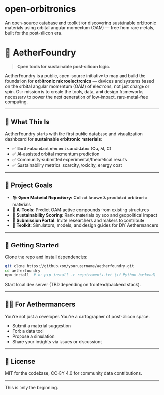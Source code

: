 # open-orbitronics
An open-source database and toolkit for discovering sustainable orbitronic materials using orbital angular momentum (OAM) — free from rare metals, built for the post-silicon era.

# 🌌 AetherFoundry

> **Open tools for sustainable post-silicon logic.**

AetherFoundry is a public, open-source initiative to map and build the foundation for **orbitronic microelectronics** — devices and systems based on the orbital angular momentum (OAM) of electrons, not just charge or spin. Our mission is to create the tools, data, and design frameworks necessary to power the next generation of low-impact, rare-metal-free computing.

---

## 🧭 What This Is
AetherFoundry starts with the first public database and visualization dashboard for **sustainable orbitronic materials**:

- ✅ Earth-abundant element candidates (Cu, Al, C)
- ✅ AI-assisted orbital momentum prediction
- ✅ Community-submitted experimental/theoretical results
- ✅ Sustainability metrics: scarcity, toxicity, energy cost

---

## 🚀 Project Goals
- 📚 **Open Material Repository**: Collect known & predicted orbitronic materials
- 🧠 **AI Tools**: Predict OAM-active compounds from existing structures
- 🌿 **Sustainability Scoring**: Rank materials by eco and geopolitical impact
- 🧪 **Submission Portal**: Invite researchers and makers to contribute
- 🧰 **Toolkit**: Simulators, models, and design guides for DIY Aethermancers

---

## 🔧 Getting Started
Clone the repo and install dependencies:

```bash
git clone https://github.com/yourusername/aetherfoundry.git
cd aetherfoundry
npm install  # or pip install -r requirements.txt (if Python backend)
```

Start local dev server (TBD depending on frontend/backend stack).

---

## 🧙‍♂️ For Aethermancers
You’re not just a developer. You’re a cartographer of post-silicon space.

- Submit a material suggestion
- Fork a data tool
- Propose a simulation
- Share your insights via issues or discussions

---

## 📜 License
MIT for the codebase, CC-BY 4.0 for community data contributions.

---

This is only the beginning.
